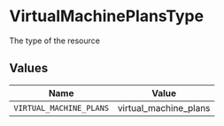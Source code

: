 # VirtualMachinePlansType

The type of the resource


## Values

| Name                    | Value                   |
| ----------------------- | ----------------------- |
| `VIRTUAL_MACHINE_PLANS` | virtual_machine_plans   |